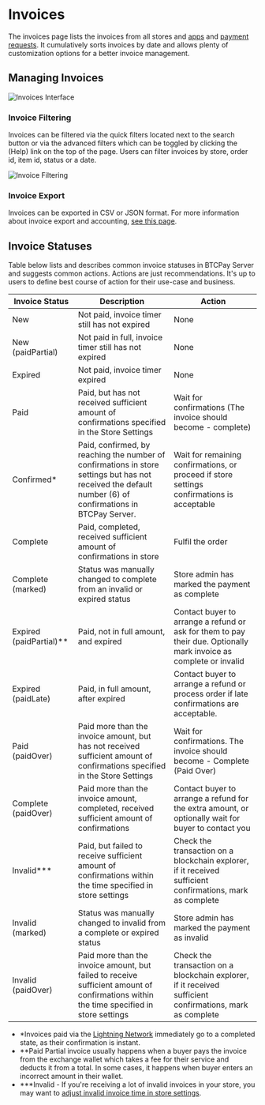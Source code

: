 # Invoices

The invoices page lists the invoices from all stores and [apps](./Apps.md) and [payment requests](./PaymentRequests.md). It cumulatively sorts invoices by date and allows plenty of customization options for a better invoice management.

## Managing Invoices

![Invoices Interface](./img/Invoices.png)

### Invoice Filtering

Invoices can be filtered via the quick filters located next to the search button or via the advanced filters which can be toggled by clicking the (Help) link on the top of the page. Users can filter invoices by store, order id, item id, status or a date.

![Invoice Filtering](./img/InvoiceFiltering.gif)

### Invoice Export

Invoices can be exported in CSV or JSON format. For more information about invoice export and accounting, [see this page](./Accounting.md).

## Invoice Statuses

Table below lists and describes common invoice statuses in BTCPay Server and suggests common actions. Actions are just recommendations. It's up to users to define best course of action for their use-case and business.

| Invoice Status         | Description                                                  | Action        |
| ---------------------- | ------------------------------------------------------------ | ------------- |
| New                    | Not paid, invoice timer still has not expired                | None          |
| New (paidPartial)      | Not paid in full, invoice timer still has not expired        | None          |
| Expired                | Not paid, invoice timer expired                              | None          |
| Paid                   | Paid, but has not received sufficient amount of confirmations specified in the Store Settings | Wait for confirmations (The invoice should become - complete) |
| Confirmed*             | Paid, confirmed, by reaching the number of confirmations in store settings but has not received the default number (6) of confirmations in BTCPay Server. | Wait for remaining confirmations, or proceed if store settings confirmations is acceptable  |
| Complete               | Paid, completed, received sufficient amount of confirmations in store | Fulfil the order |
| Complete (marked)      | Status was manually changed to complete from an invalid or expired status | Store admin has marked the payment as complete |
| Expired (paidPartial)**| Paid, not in full amount, and expired                    | Contact buyer to arrange a refund or ask for them to pay their due. Optionally mark invoice as complete or invalid |
| Expired (paidLate)     | Paid, in full amount, after expired                      | Contact buyer to arrange a refund or process order if late confirmations are acceptable.  | Optionally mark as complete or mark as invalid |
| Paid (paidOver)        | Paid more than the invoice amount, but has not received sufficient amount of confirmations specified in the Store Settings | Wait for confirmations. The invoice should become - Complete (Paid Over) |
| Complete (paidOver)    | Paid more than the invoice amount, completed, received sufficient amount of confirmations | Contact buyer to arrange a refund for the extra amount, or optionally wait for buyer to contact you |
| Invalid***             | Paid, but failed to receive sufficient amount of confirmations within the time specified in store settings | Check the transaction on a blockchain explorer, if it received sufficient confirmations, mark as complete |
| Invalid (marked)       | Status was manually changed to invalid from a complete or expired status | Store admin has marked the payment as invalid |
| Invalid (paidOver)     | Paid more than the invoice amount, but failed to receive sufficient amount of confirmations within the time specified in store settings | Check the transaction on a blockchain explorer, if it received sufficient confirmations, mark as complete |

* *Invoices paid via the [Lightning Network](./LightningNetwork.md) immediately go to a completed state, as their confirmation is instant.
* **Paid Partial invoice usually happens when a buyer pays the invoice from the exchange wallet  which takes a fee for their service and deducts it from a total. In some cases, it happens when buyer enters an  incorrect amount in their wallet.
* ***Invalid - If you're receiving a lot of invalid invoices in your store, you may want to [adjust invalid invoice time in store settings](./FAQ/FAQ-Stores.md#payment-invalid-if-transactions-fails-to-confirm-minutes-after-invoice-expiration).

